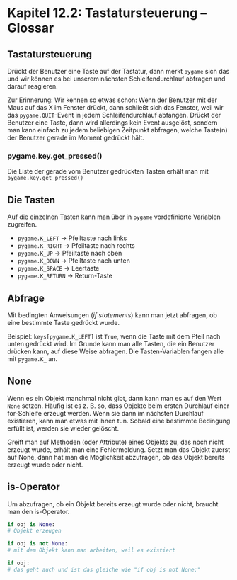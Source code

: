 # Kapitel 12.2: Tastatursteuerung – Glossar

## Tastatursteuerung

Drückt der Benutzer eine Taste auf der Tastatur, dann merkt `pygame` sich das und wir können es bei unserem nächsten
Schleifendurchlauf abfragen und darauf reagieren.

Zur Erinnerung:
Wir kennen so etwas schon: Wenn der Benutzer mit der Maus auf das X im Fenster drückt, dann schließt sich das Fenster,
weil wir das `pygame.QUIT`-Event in jedem Schleifendurchlauf abfangen. Drückt der Benutzer eine Taste, dann wird
allerdings kein Event ausgelöst, sondern man kann einfach zu jedem beliebigen Zeitpunkt abfragen, welche Taste(n) der
Benutzer gerade im Moment gedrückt hält.

### pygame.key.get_pressed()

Die Liste der gerade vom Benutzer gedrückten Tasten erhält man mit `pygame.key.get_pressed()`

## Die Tasten

Auf die einzelnen Tasten kann man über in `pygame` vordefinierte Variablen zugreifen.

* `pygame.K_LEFT`   → Pfeiltaste nach links
* `pygame.K_RIGHT`  → Pfeiltaste nach rechts
* `pygame.K_UP`     → Pfeiltaste nach oben
* `pygame.K_DOWN`   → Pfeiltaste nach unten
* `pygame.K_SPACE`  → Leertaste
* `pygame.K_RETURN` → Return-Taste

## Abfrage

Mit bedingten Anweisungen (*if statements*) kann man jetzt abfragen, ob eine bestimmte Taste gedrückt wurde.

Beispiel:
`keys[pygame.K_LEFT]` ist `True`, wenn die Taste mit dem Pfeil nach unten gedrückt wird. Im Grunde kann man alle Tasten,
die ein Benutzer drücken kann, auf diese Weise abfragen. Die Tasten-Variablen fangen alle mit `pygame.K_` an.

## None

Wenn es ein Objekt manchmal nicht gibt, dann kann man es auf den Wert `None` setzen. Häufig ist es z. B. so, dass Objekte
beim ersten Durchlauf einer for-Schleife erzeugt werden. Wenn sie dann im nächsten Durchlauf existieren, kann man etwas
mit ihnen tun. Sobald eine bestimmte Bedingung erfüllt ist, werden sie wieder gelöscht.

Greift man auf Methoden (oder Attribute) eines Objekts zu, das noch nicht erzeugt wurde, erhält man eine Fehlermeldung.
Setzt man das Objekt zuerst auf None, dann hat man die Möglichkeit abzufragen, ob das Objekt bereits erzeugt wurde oder
nicht.

## is-Operator

Um abzufragen, ob ein Objekt bereits erzeugt wurde oder nicht, braucht man den is-Operator.

```python
if obj is None:
# Objekt erzeugen

if obj is not None:
# mit dem Objekt kann man arbeiten, weil es existiert

if obj:
# das geht auch und ist das gleiche wie "if obj is not None:"
```
